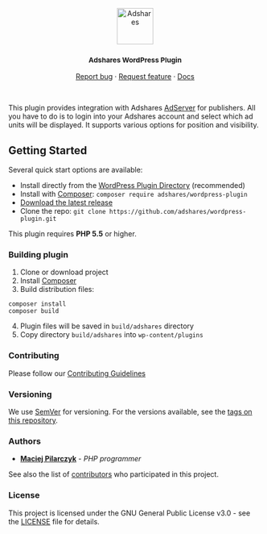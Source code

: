 <p align="center">
  <a href="https://adshares.net/">
    <img src="https://adshares.net/logos/ads.svg" alt="Adshares" width=72 height=72>
  </a>
  <h3 align="center"><small>Adshares WordPress Plugin</small></h3>
  <p align="center">
    <a href="https://github.com/adshares/wordpress-plugin/issues/new?template=bug_report.md&labels=Bug">Report bug</a>
    ·
    <a href="https://github.com/adshares/wordpress-plugin/issues/new?template=feature_request.md&labels=New%20Feature">Request feature</a>
    ·
    <a href="https://docs.adshares.net/adserver/">Docs</a>
  </p>
</p>

<br>

This plugin provides integration with Adshares [AdServer](https://github.com/adshares/adserver) for publishers.
All you have to do is to login into your Adshares account and select which ad units will be displayed.
It supports various options for position and visibility.

## Getting Started

Several quick start options are available:

- Install directly from the [WordPress Plugin Directory](https://wordpress.org/plugins/adshares/) (recommended)
- Install with [Composer](https://getcomposer.org/): `composer require adshares/wordpress-plugin`
- [Download the latest release](https://github.com/adshares/wordpress-plugin/releases/latest)
- Clone the repo: `git clone https://github.com/adshares/wordpress-plugin.git`

This plugin requires **PHP 5.5** or higher.

### Building plugin

 1. Clone or download project
 2. Install [Composer](https://getcomposer.org/)
 3. Build distribution files:
 ```
 composer install
 composer build
 ```
 4. Plugin files will be saved in `build/adshares` directory
 5. Copy directory `build/adshares` into `wp-content/plugins`

### Contributing

Please follow our [Contributing Guidelines](docs/CONTRIBUTING.md)

### Versioning

We use [SemVer](http://semver.org/) for versioning. 
For the versions available, see the [tags on this repository](https://github.com/adshares/wordpress-plugin/tags).

### Authors

* **[Maciej Pilarczyk](https://github.com/m-pilarczyk)** - _PHP programmer_

See also the list of [contributors](https://github.com/adshares/wordpress-plugin/contributors) who participated in this project.

### License

This project is licensed under the GNU General Public License v3.0 - see the [LICENSE](LICENSE) file for details.
